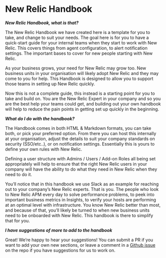 # New Relic Handbook

_**New Relic Handbook, what is that?**_

The New Relic Handbook we have created here is a template for you to take, and change to suit your needs. The goal here is for you to have a quick-start guide for your internal teams when they start to work with New Relic. This covers things from agent configuration, to alert notification settings. The important bases to cover for new people starting with New Relic. 

As your business grows, your need for New Relic may grow too. New business units in your organisation will likely adopt New Relic and they may come to you for help. This Handbook is designed to allow you to support those teams in setting up New Relic quickly. 

Now this is not a complete guide, this instead is a starting point for you to take and build on. You are the New Relic Expert in your company and so you are the best help your teams could get, and building out your own handbook will help to reduce the pain points in getting set up quickly in the beginning. 

_**What do I do with the handbook?**_

The Handbook comes in both HTML & Markdown formats, you can take both, or pick your preferred option. From there you can host this internally at your organisation, adjust the details to suit your company standards on security (SSO/etc..), or on notification settings. Essentially this is yours to define your own rules with New Relic. 

Defining a user structure with Admins / Users / Add-on Roles all being set appropriately will help to ensure that the right New Relic users in your company will have the ability to do what they need in New Relic when they need to do it. 

You’ll notice that in this handbook we use Slack as an example for reaching out to your company’s New Relic experts. That is you. The people who look to New Relic APM every day to solve performance problems, to peek into important business metrics in Insights, to verify your hosts are performing at an optimal level with infrastructure. You know New Relic better than most, and because of that, you’ll likely be turned to when new business units need to be onboarded with New Relic. This handbook is there to simplify that for you. 

_**I have suggestions of more to add to the handbook**_

Great! We’re happy to hear your suggestions! You can submit a PR if you want to add your own new sections, or leave a comment in a [Github issue](https://source.datanerd.us/rveitch/handbook/issues) on the repo if you have suggestions for us to work on. 
